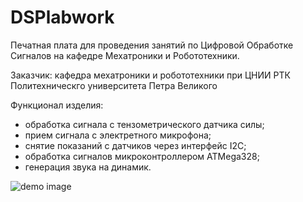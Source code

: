 # DSPlabwork
Печатная плата для проведения занятий по Цифровой Обработке Сигналов на кафедре Мехатроники и Робототехники.

Заказчик: кафедра мехатроники и робототехники при ЦНИИ РТК Политехническго университета Петра Великого

Функционал изделия:
- обработка сигнала с тензометрического датчика силы;
- прием сигнала с электретного микрофона;
- снятие показаний с датчиков через интерфейс I2C;
- обработка сигналов микроконтроллером ATMega328;
- генерация звука на динамик.

![demo image](https://github.com/VasiliyPodlesniy/PhotoForRepositories/blob/master/DSP.PNG)
